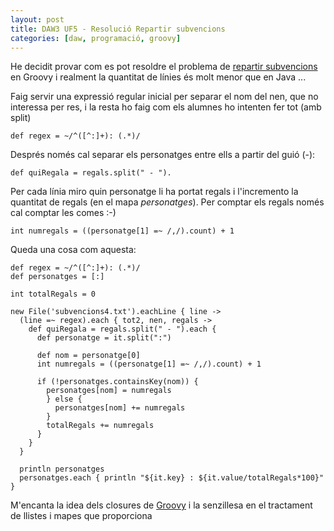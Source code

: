 ```yaml
---
layout: post
title: DAW3 UF5 - Resolució Repartir subvencions
categories: [daw, programació, groovy]
---
```

He decidit provar com es pot resoldre el problema de [repartir subvencions](http://blog.utrescu.cat/Repartidor%20de%20subvencions/) en Groovy i realment la quantitat de línies és molt menor que en Java ...

Faig servir una expressió regular inicial per separar el nom del nen, que no interessa per res, i la resta ho faig com els alumnes ho intenten fer tot (amb split)

    def regex = ~/^([^:]+): (.*)/

Després només cal separar els personatges entre ells a partir del guió (-):

    def quiRegala = regals.split(" - ").

Per cada línia miro quin personatge li ha portat regals i l'incremento la quantitat de regals (en el mapa *personatges*). Per comptar els regals només cal comptar les comes :-)

    int numregals = ((personatge[1] =~ /,/).count) + 1

Queda una cosa com aquesta:

    def regex = ~/^([^:]+): (.*)/
    def personatges = [:]

    int totalRegals = 0

    new File('subvencions4.txt').eachLine { line ->
      (line =~ regex).each { tot2, nen, regals ->
        def quiRegala = regals.split(" - ").each {
          def personatge = it.split(":")

          def nom = personatge[0]
          int numregals = ((personatge[1] =~ /,/).count) + 1

          if (!personatges.containsKey(nom)) {
            personatges[nom] = numregals
            } else {
              personatges[nom] += numregals
            }
            totalRegals += numregals
          }
        }
      }

      println personatges
      personatges.each { println "${it.key} : ${it.value/totalRegals*100}" }

M'encanta la idea dels closures de [Groovy](http://www.groovy-lang.org/) i la senzillesa en el tractament de llistes i mapes que proporciona
